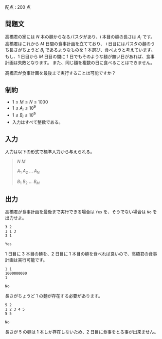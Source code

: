 配点 : $200$ 点

## 問題文

高橋君の家には $N$ 本の麺からなるパスタがあり、$i$ 本目の麺の長さは $A_i$ です。<br>
高橋君はこれから $M$ 日間の食事計画を立てており、
$i$ 日目にはパスタの麺のうち長さがちょうど $B_i$ であるようなものを $1$ 本選び、食べようと考えています。
もし、$1$ 日目から $M$ 日目の間に $1$ 日でもそのような麺が無い日があれば、食事計画は失敗となります。
また、同じ麺を複数の日に食べることはできません。

高橋君が食事計画を最後まで実行することは可能ですか？

## 制約

- $1 \leq M \leq N \leq 1000$
- $1 \leq A_i \leq 10^9$
- $1 \leq B_i \leq 10^9$
- 入力はすべて整数である。

## 入力

入力は以下の形式で標準入力から与えられる。

> $N$ $M$
> 
> $A_1$ $A_2$ $\ldots$ $A_N$
> 
> $B_1$ $B_2$ $\ldots$ $B_M$

## 出力

高橋君が食事計画を最後まで実行できる場合は `Yes` を、そうでない場合は `No` を出力せよ。

```input1
3 2
1 1 3
3 1
```

```output1
Yes
```

$1$ 日目に $3$ 本目の麺を、$2$ 日目に $1$ 本目の麺を食べれば良いので、高橋君の食事計画は実行可能です。

```input2
1 1
1000000000
1
```

```output2
No
```

長さがちょうど $1$ の麺が存在する必要があります。

```input3
5 2
1 2 3 4 5
5 5
```

```output3
No
```

長さが $5$ の麺は $1$ 本しか存在しないため、$2$ 日目に食事をとる事が出来ません。